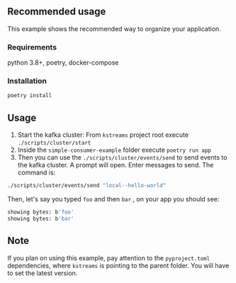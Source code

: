 ## Recommended usage

This example shows the recommended way to organize your application.


### Requirements

python 3.8+, poetry, docker-compose

### Installation

```bash
poetry install
```

## Usage

1. Start the kafka cluster: From `kstreams` project root execute `./scripts/cluster/start`
2. Inside the `simple-consumer-example` folder execute `poetry run app`
3. Then you can use the `./scripts/cluster/events/send` to send events to the kafka cluster. A prompt will open. Enter messages to send. The command is:
```bash
./scripts/cluster/events/send "local--hello-world"
```

Then, let's say you typed `foo` <enter> and then `bar` <enter>, on your app you should see:

```bash
showing bytes: b'foo'
showing bytes: b'bar'
```

## Note

If you plan on using this example, pay attention to the `pyproject.toml` dependencies, where
`kstreams` is pointing to the parent folder. You will have to set the latest version.
